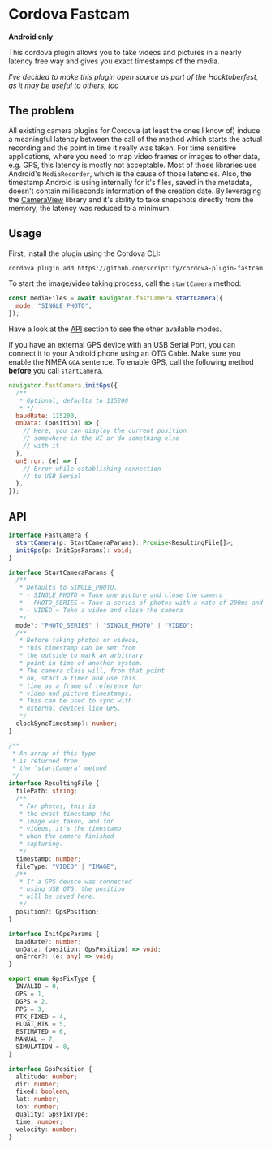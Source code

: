 # Cordova Fastcam

**Android only**

This cordova plugin allows you to take videos and pictures in a nearly latency free way and gives you exact timestamps of the media.

_I've decided to make this plugin open source as part of the Hacktoberfest, as it may be useful to others, too_

## The problem

All existing camera plugins for Cordova (at least the ones I know of) induce a meaningful latency between the call of the method which starts the actual recording and the point in time it really was taken. For time sensitive applications, where you need to map video frames or images to other data, e.g. GPS, this latency is mostly not acceptable. Most of those libraries use Android's `MediaRecorder`, which is the cause of those latencies. Also, the timestamp Android is using internally for it's files, saved in the metadata, doesn't contain milliseconds information of the creation date. By leveraging the [CameraView](https://natario1.github.io/CameraView/) library and it's ability to take snapshots directly from the memory, the latency was reduced to a minimum.

## Usage

First, install the plugin using the Cordova CLI:

```bash
cordova plugin add https://github.com/scriptify/cordova-plugin-fastcam.git
```

To start the image/video taking process, call the `startCamera` method:

```javascript
const mediaFiles = await navigator.fastCamera.startCamera({
  mode: "SINGLE_PHOTO",
});
```

Have a look at the [API](#API) section to see the other available modes.

If you have an external GPS device with an USB Serial Port, you can connect it to your Android phone using an OTG Cable. Make sure you enable the NMEA `GGA` sentence.
To enable GPS, call the following method **before** you call `startCamera`.

```javascript
navigator.fastCamera.initGps({
  /**
   * Optional, defaults to 115200
   * */
  baudRate: 115200,
  onData: (position) => {
    // Here, you can display the current position
    // somewhere in the UI or do something else
    // with it
  },
  onError: (e) => {
    // Error while establishing connection
    // to USB Serial
  },
});
```

## API

```typescript
interface FastCamera {
  startCamera(p: StartCameraParams): Promise<ResultingFile[]>;
  initGps(p: InitGpsParams): void;
}

interface StartCameraParams {
  /**
   * Defaults to SINGLE_PHOTO.
   * - SINGLE_PHOTO = Take one picture and close the camera
   * - PHOTO_SERIES = Take a series of photos with a rate of 200ms and close the camera
   * - VIDEO = Take a video and close the camera
   */
  mode?: "PHOTO_SERIES" | "SINGLE_PHOTO" | "VIDEO";
  /**
   * Before taking photos or videos,
   * this timestamp can be set from
   * the outside to mark an arbitrary
   * point in time of another system.
   * The camera class will, from that point
   * on, start a timer and use this
   * time as a frame of reference for
   * video and picture timestamps.
   * This can be used to sync with
   * external devices like GPS.
   */
  clockSyncTimestamp?: number;
}

/**
 * An array of this type
 * is returned from
 * the 'startCamera' method
 */
interface ResultingFile {
  filePath: string;
  /**
   * For photos, this is
   * the exact timestamp the
   * image was taken, and for
   * videos, it's the timestamp
   * when the camera finished
   * capturing.
   */
  timestamp: number;
  fileType: "VIDEO" | "IMAGE";
  /**
   * If a GPS device was connected
   * using USB OTG, the position
   * will be saved here.
   */
  position?: GpsPosition;
}

interface InitGpsParams {
  baudRate?: number;
  onData: (position: GpsPosition) => void;
  onError?: (e: any) => void;
}

export enum GpsFixType {
  INVALID = 0,
  GPS = 1,
  DGPS = 2,
  PPS = 3,
  RTK_FIXED = 4,
  FLOAT_RTK = 5,
  ESTIMATED = 6,
  MANUAL = 7,
  SIMULATION = 8,
}

interface GpsPosition {
  altitude: number;
  dir: number;
  fixed: boolean;
  lat: number;
  lon: number;
  quality: GpsFixType;
  time: number;
  velocity: number;
}
```
